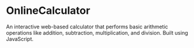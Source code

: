 # OnlineCalculator
An interactive web-based calculator that performs basic arithmetic operations like addition, subtraction, multiplication, and division. Built using JavaScript.
